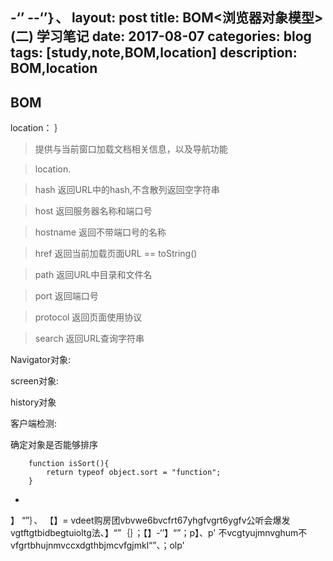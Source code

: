-‘’
--‘’｝、
layout: post
title: BOM<浏览器对象模型>(二) 学习笔记
date: 2017-08-07
categories: blog
tags: [study,note,BOM,location]
description: BOM,location
---

## BOM
location：
｝
>提供与当前窗口加载文档相关信息，以及导航功能

>location.

>hash 返回URL中的hash,不含散列返回空字符串

>host 返回服务器名称和端口号

>hostname 返回不带端口号的名称

>href 返回当前加载页面URL == toString()

>path 返回URL中目录和文件名

>port 返回端口号

>protocol 返回页面使用协议

>search 返回URL查询字符串

Navigator对象:

screen对象:

history对象

客户端检测:

确定对象是否能够排序 
        
        function isSort(){
            return typeof object.sort = "function";
        }
+
】
“”｝、
【】=
vdeet购房团vbvwe6bvcfrt67yhgfvgrt6ygfv公听会爆发vgtftgtbidbegtuioltg法、】“”｛｝；【】-‘’】“”；p】、<!-- 。。‘’【】；、｝“”｛｝、
 -->p' 不vcgtyujmnvghum不vfgrtbhujnmvccxdgthbjmcvfgjmkl“”、；olp'